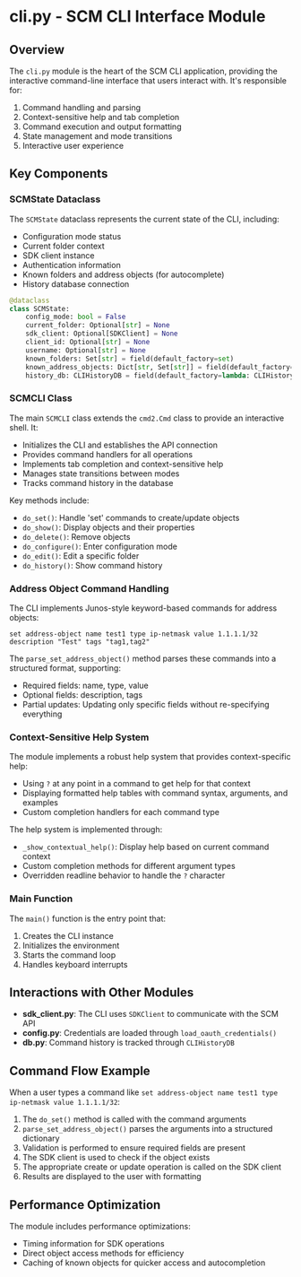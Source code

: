 # cli.py - SCM CLI Interface Module

## Overview

The `cli.py` module is the heart of the SCM CLI application, providing the interactive command-line interface that users interact with. It's responsible for:

1. Command handling and parsing
2. Context-sensitive help and tab completion
3. Command execution and output formatting
4. State management and mode transitions
5. Interactive user experience

## Key Components

### SCMState Dataclass

The `SCMState` dataclass represents the current state of the CLI, including:

- Configuration mode status
- Current folder context
- SDK client instance
- Authentication information
- Known folders and address objects (for autocomplete)
- History database connection

```python
@dataclass
class SCMState:
    config_mode: bool = False
    current_folder: Optional[str] = None
    sdk_client: Optional[SDKClient] = None
    client_id: Optional[str] = None
    username: Optional[str] = None
    known_folders: Set[str] = field(default_factory=set)
    known_address_objects: Dict[str, Set[str]] = field(default_factory=dict)
    history_db: CLIHistoryDB = field(default_factory=lambda: CLIHistoryDB())
```

### SCMCLI Class

The main `SCMCLI` class extends the `cmd2.Cmd` class to provide an interactive shell. It:

- Initializes the CLI and establishes the API connection
- Provides command handlers for all operations
- Implements tab completion and context-sensitive help
- Manages state transitions between modes
- Tracks command history in the database

Key methods include:

- `do_set()`: Handle 'set' commands to create/update objects
- `do_show()`: Display objects and their properties
- `do_delete()`: Remove objects
- `do_configure()`: Enter configuration mode
- `do_edit()`: Edit a specific folder
- `do_history()`: Show command history

### Address Object Command Handling

The CLI implements Junos-style keyword-based commands for address objects:

```
set address-object name test1 type ip-netmask value 1.1.1.1/32 description "Test" tags "tag1,tag2"
```

The `parse_set_address_object()` method parses these commands into a structured format, supporting:

- Required fields: name, type, value
- Optional fields: description, tags
- Partial updates: Updating only specific fields without re-specifying everything

### Context-Sensitive Help System

The module implements a robust help system that provides context-specific help:

- Using `?` at any point in a command to get help for that context
- Displaying formatted help tables with command syntax, arguments, and examples
- Custom completion handlers for each command type

The help system is implemented through:
- `_show_contextual_help()`: Display help based on current command context
- Custom completion methods for different argument types
- Overridden readline behavior to handle the `?` character

### Main Function

The `main()` function is the entry point that:
1. Creates the CLI instance
2. Initializes the environment
3. Starts the command loop
4. Handles keyboard interrupts

## Interactions with Other Modules

- **sdk_client.py**: The CLI uses `SDKClient` to communicate with the SCM API
- **config.py**: Credentials are loaded through `load_oauth_credentials()`
- **db.py**: Command history is tracked through `CLIHistoryDB`

## Command Flow Example

When a user types a command like `set address-object name test1 type ip-netmask value 1.1.1.1/32`:

1. The `do_set()` method is called with the command arguments
2. `parse_set_address_object()` parses the arguments into a structured dictionary
3. Validation is performed to ensure required fields are present
4. The SDK client is used to check if the object exists
5. The appropriate create or update operation is called on the SDK client
6. Results are displayed to the user with formatting

## Performance Optimization

The module includes performance optimizations:
- Timing information for SDK operations
- Direct object access methods for efficiency
- Caching of known objects for quicker access and autocompletion